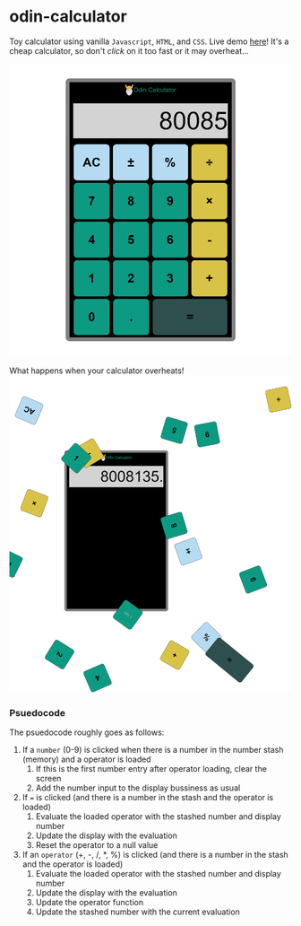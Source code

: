 # odin-calculator
Toy calculator using vanilla `Javascript`, `HTML`, and `CSS`. Live demo [here](https://kckuei.github.io/odin-calculator/)! It's a cheap calculator, so don't *click* on it too fast or it may overheat...

![Sample](./images/sample.png)

What happens when your calculator overheats!
![Sample Exploded](./images/sample-exploded.png)


### Psuedocode
The psuedocode roughly goes as follows:
1. If a `number` (0-9) is clicked when there is a number in the number stash (memory) and a operator is loaded
   1. If this is the first number entry after operator loading, clear the screen
   2. Add the number input to the display bussiness as usual
2. If `=` is clicked (and there is a number in the stash and the operator is loaded)
   1. Evaluate the loaded operator with the stashed number and display number
   2. Update the display with the evaluation
   3. Reset the operator to a null value
3. If an `operator` (+, -, /, *, %) is clicked (and there is a number in the stash and the operator is loaded)
   1. Evaluate the loaded operator with the stashed number and display number
   2. Update the display with the evaluation
   3. Update the operator function
   4. Update the stashed number with the current evaluation